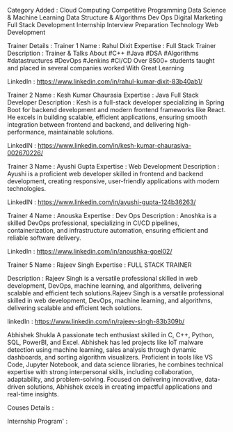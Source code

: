 Category Added : 
Cloud Computing
Competitive Programming
Data Science & Machine Learning
Data Structure & Algorithms
Dev Ops
Digital Marketing
Full Stack Development
Internship
Interview Preparation
Technology
Web Development



Trainer Details : 
Trainer 1 
Name : Rahul Dixit
Expertise : Full Stack Trainer
Description : Trainer & Talks About #C++ #Java #DSA #Algorithms #datastructures #DevOps #Jenkins #CI/CD Over 8500+ students taught and placed in several companies worked With Great Learning

LinkedIn : https://www.linkedin.com/in/rahul-kumar-dixit-83b40ab1/

Trainer 2 
Name : Kesh Kumar Chaurasia
Expertise : Java Full Stack Developer
Description : Kesh is a full-stack developer specializing in Spring Boot for backend development and modern frontend frameworks like React. He excels in building scalable, efficient applications, ensuring smooth integration between frontend and backend, and delivering high-performance, maintainable solutions.

LinkedIN : https://www.linkedin.com/in/kesh-kumar-chaurasiya-002670226/

Trainer 3
Name : Ayushi Gupta
Expertise : Web Development 
Description : Ayushi is a proficient web developer skilled in frontend and backend development, creating responsive, user-friendly applications with modern technologies.

LinkedIN : https://www.linkedin.com/in/ayushi-gupta-124b36263/




Trainer 4
Name : Anouska
Expertise : Dev Ops
Description : Anoshka is a skilled DevOps professional, specializing in CI/CD pipelines, containerization, and infrastructure automation, ensuring efficient and reliable software delivery.

LinkedIn : https://www.linkedin.com/in/anoushka-goel02/


Trainer 5
Name : Rajeev Singh
Expertise : FULL STACK TRAINER

Description : Rajeev Singh is a versatile professional skilled in web development, DevOps, machine learning, and algorithms, delivering scalable and efficient tech solutions.Rajeev Singh is a versatile professional skilled in web development, DevOps, machine learning, and algorithms, delivering scalable and efficient tech solutions.

linkedIn : https://www.linkedin.com/in/rajeev-singh-83b309b/


Abhishek Shukla
A passionate tech enthusiast skilled in C, C++, Python, SQL, PowerBI, and Excel. Abhishek has led projects like IoT malware detection using machine learning, sales analysis through dynamic dashboards, and sorting algorithm visualizers. Proficient in tools like VS Code, Jupyter Notebook, and data science libraries, he combines technical expertise with strong interpersonal skills, including collaboration, adaptability, and problem-solving. Focused on delivering innovative, data-driven solutions, Abhishek excels in creating impactful applications and real-time insights.


Couses Details : 

Internship Program' : 

